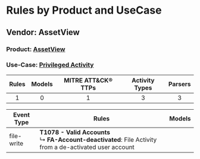 Rules by Product and UseCase
============================
Vendor: AssetView
-----------------
### Product: [AssetView](../ds_assetview_assetview.md)
### Use-Case: [Privileged Activity](../../../../UseCases/uc_privileged_activity.md)

| Rules | Models | MITRE ATT&CK® TTPs | Activity Types | Parsers |
|:-----:|:------:|:------------------:|:--------------:|:-------:|
|   1   |   0    |         1          |       3        |    3    |

| Event Type | Rules    | Models |
| ---------- | ---- | ------ |
| file-write | <b>T1078 - Valid Accounts</b><br> ↳ <b>FA-Account-deactivated</b>: File Activity from a de-activated user account |        |
